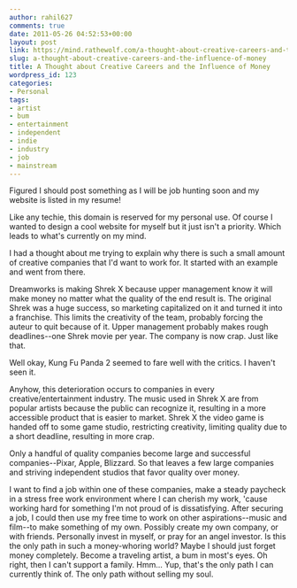 ```yaml
---
author: rahil627
comments: true
date: 2011-05-26 04:52:53+00:00
layout: post
link: https://mind.rathewolf.com/a-thought-about-creative-careers-and-the-influence-of-money/
slug: a-thought-about-creative-careers-and-the-influence-of-money
title: A Thought about Creative Careers and the Influence of Money
wordpress_id: 123
categories:
- Personal
tags:
- artist
- bum
- entertainment
- independent
- indie
- industry
- job
- mainstream
---
```


Figured I should post something as I will be job hunting soon and my website is listed in my resume!

Like any techie, this domain is reserved for my personal use. Of course I wanted to design a cool website for myself but it just isn't a priority. Which leads to what's currently on my mind.

I had a thought about me trying to explain why there is such a small amount of creative companies that I'd want to work for. It started with an example and went from there.

Dreamworks is making Shrek X because upper management know it will make money no matter what the quality of the end result is. The original Shrek was a huge success, so marketing capitalized on it and turned it into a franchise. This limits the creativity of the team, probably forcing the auteur to quit because of it. Upper management probably makes rough deadlines--one Shrek movie per year. The company is now crap. Just like that.

Well okay, Kung Fu Panda 2 seemed to fare well with the critics. I haven't seen it.

Anyhow, this deterioration occurs to companies in every creative/entertainment industry. The music used in Shrek X are from popular artists because the public can recognize it, resulting in a more accessible product that is easier to market. Shrek X the video game is handed off to some game studio, restricting creativity, limiting quality due to a short deadline, resulting in more crap.

Only a handful of quality companies become large and successful companies--Pixar, Apple, Blizzard. So that leaves a few large companies and striving independent studios that favor quality over money.

I want to find a job within one of these companies, make a steady paycheck in a stress free work environment where I can cherish my work, 'cause working hard for something I'm not proud of is dissatisfying. After securing a job, I could then use my free time to work on other aspirations--music and film--to make something of my own. Possibly create my own company, or with friends. Personally invest in myself, or pray for an angel investor. Is this the only path in such a money-whoring world? Maybe I should just forget money completely. Become a traveling artist, a bum in most's eyes. Oh right, then I can't support a family. Hmm... Yup, that's the only path I can currently think of. The only path without selling my soul.
